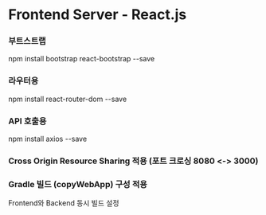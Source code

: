 # Frontend Server - React.js

### 부트스트랩
npm install bootstrap react-bootstrap --save

### 라우터용
npm install react-router-dom --save

### API 호출용
npm install axios --save

### Cross Origin Resource Sharing 적용 (포트 크로싱 8080 <-> 3000)

### Gradle 빌드 (copyWebApp) 구성 적용
Frontend와 Backend 동시 빌드 설정
